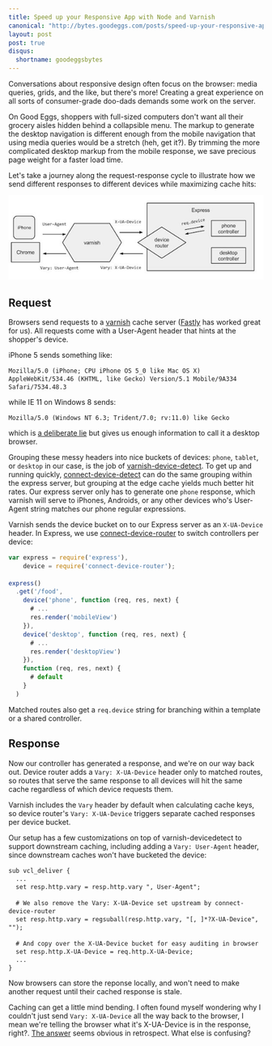 ```yaml
---
title: Speed up your Responsive App with Node and Varnish
canonical: "http://bytes.goodeggs.com/posts/speed-up-your-responsive-app-with-node-and-varnish"
layout: post
post: true
disqus:
  shortname: goodeggsbytes
---
```


Conversations about responsive design often focus on the browser: media queries, grids, and the like, but there's more!  Creating a great experience on all sorts of consumer-grade doo-dads demands some work on the server.

On Good Eggs, shoppers with full-sized computers don't want all their grocery aisles hidden behind a collapsible menu. The markup to generate the desktop navigation is different enough from the mobile navigation that using media queries would be a stretch (heh, get it?).  By trimming the more complicated desktop markup from the mobile response, we save precious page weight for a faster load time.

Let's take a journey along the request-response cycle to illustrate how we send different responses to different devices while maximizing cache hits:

![Flow Diagram](/images/speed-up-your-responsive-app-with-node-and-varnish/flow.jpg)
<!-- more -->

## Request

Browsers send requests to a [varnish](https://www.varnish-cache.org/) cache server ([Fastly](https://www.fastly.com/) has worked great for us).  All requests come with a User-Agent header that hints at the shopper's device.

iPhone 5 sends something like:

    Mozilla/5.0 (iPhone; CPU iPhone OS 5_0 like Mac OS X) AppleWebKit/534.46 (KHTML, like Gecko) Version/5.1 Mobile/9A334 Safari/7534.48.3

while IE 11 on Windows 8 sends:

    Mozilla/5.0 (Windows NT 6.3; Trident/7.0; rv:11.0) like Gecko

which is [a deliberate lie](http://blogs.msdn.com/b/ieinternals/archive/2013/09/21/internet-explorer-11-user-agent-string-ua-string-sniffing-compatibility-with-gecko-webkit.aspx) but gives us enough information to call it a desktop browser.

Grouping these messy headers into nice buckets of devices: `phone`, `tablet`, or `desktop` in our case, is the job of [varnish-device-detect](https://github.com/varnish/varnish-devicedetect).  To get up and running quickly, [connect-device-detect](https://github.com/goodeggs/connect-devicedetect) can do the same grouping within the express server, but grouping at the edge cache yields much better hit rates.  Our express server only has to generate one `phone` response, which varnish will serve to iPhones, Androids, or any other devices who's User-Agent string matches our phone regular expressions.

Varnish sends the device bucket on to our Express server as an `X-UA-Device` header. In Express, we use [connect-device-router](https://github.com/goodeggs/connect-device-router) to switch controllers per device:

``` js
var express = require('express'),
    device = require('connect-device-router');

express()
  .get('/food',
    device('phone', function (req, res, next) {
      # ...
      res.render('mobileView')
    }),
    device('desktop', function (req, res, next) {
      # ...
      res.render('desktopView')
    }),
    function (req, res, next) {
      # default
    }
  )
```

Matched routes also get a `req.device` string for branching within a template or a shared controller.

## Response

Now our controller has generated a response, and we're on our way back out. Device router adds a `Vary: X-UA-Device` header only to matched routes, so routes that serve the same response to all devices will hit the same cache regardless of which device requests them.

Varnish includes the `Vary` header by default when calculating cache keys, so device router's `Vary: X-UA-Device` triggers separate cached responses per device bucket.

Our setup has a few customizations on top of varnish-devicedetect to support downstream caching, including adding a `Vary: User-Agent` header, since downstream caches won't have bucketed the device:

```
sub vcl_deliver {
  ...
  set resp.http.vary = resp.http.vary ", User-Agent";

  # We also remove the Vary: X-UA-Device set upstream by connect-device-router
  set resp.http.vary = regsuball(resp.http.vary, "[, ]*?X-UA-Device", "");

  # And copy over the X-UA-Device bucket for easy auditing in browser
  set resp.http.X-UA-Device = req.http.X-UA-Device;
  ...
}
```

Now browsers can store the reponse locally, and won't need to make another request until their cached response is stale.

Caching can get a little mind bending.  I often found myself wondering why I couldn't just send `Vary: X-UA-Device` all the way back to the browser, I mean we're telling the browser what it's X-UA-Device is in the response, right?.  [The answer](http://stackoverflow.com/questions/21056733/can-i-vary-on-a-custom-header) seems obvious in retrospect.  What else is confusing?
